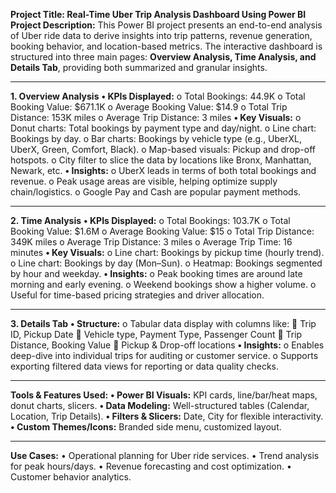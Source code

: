 **Project Title: Real-Time Uber Trip Analysis Dashboard Using Power BI
Project Description:**
This Power BI project presents an end-to-end analysis of Uber ride data to derive insights into trip patterns, revenue generation, booking behavior, and location-based metrics. The interactive dashboard is structured into three main pages: **Overview Analysis, Time Analysis, and Details Tab**, providing both summarized and granular insights.
________________________________________
**1. Overview Analysis**
      **•	KPIs Displayed:**
                        o	Total Bookings: 44.9K
                        o	Total Booking Value: $671.1K
                        o	Average Booking Value: $14.9
                        o	Total Trip Distance: 153K miles
                        o	Average Trip Distance: 3 miles
      **•	Key Visuals:**
                        o	Donut charts: Total bookings by payment type and day/night.
                        o	Line chart: Bookings by day.
                        o	Bar charts: Bookings by vehicle type (e.g., UberXL, UberX, Green, Comfort, Black).
                        o	Map-based visuals: Pickup and drop-off hotspots.
                        o	City filter to slice the data by locations like Bronx, Manhattan, Newark, etc.
      **•	Insights:**
                        o	UberX leads in terms of both total bookings and revenue.
                        o	Peak usage areas are visible, helping optimize supply chain/logistics.
                        o	Google Pay and Cash are popular payment methods.
________________________________________
**2. Time Analysis**
      **•	KPIs Displayed:**
                        o	Total Bookings: 103.7K
                        o	Total Booking Value: $1.6M
                        o	Average Booking Value: $15
                        o	Total Trip Distance: 349K miles
                        o	Average Trip Distance: 3 miles
                        o	Average Trip Time: 16 minutes
        **•	Key Visuals:**
                        o	Line chart: Bookings by pickup time (hourly trend).
                        o	Line chart: Bookings by day (Mon–Sun).
                        o	Heatmap: Bookings segmented by hour and weekday.
        **•	Insights:**
                        o	Peak booking times are around late morning and early evening.
                        o	Weekend bookings show a higher volume.
                        o	Useful for time-based pricing strategies and driver allocation.
________________________________________
**3. Details Tab**
        **•	Structure:**
                        o	Tabular data display with columns like:
                                  	Trip ID, Pickup Date
                                  	Vehicle type, Payment Type, Passenger Count
                                  	Trip Distance, Booking Value
                                  	Pickup & Drop-off locations
        **•	Insights:**
                        o	Enables deep-dive into individual trips for auditing or customer service.
                        o	Supports exporting filtered data views for reporting or data quality checks.
________________________________________
**Tools & Features Used:**
        **•	Power BI Visuals:** KPI cards, line/bar/heat maps, donut charts, slicers.
        **•	Data Modeling:** Well-structured tables (Calendar, Location, Trip Details).
        **•	Filters & Slicers:** Date, City for flexible interactivity.
        **•	Custom Themes/Icons:** Branded side menu, customized layout.
________________________________________
**Use Cases:**
          •	Operational planning for Uber ride services.
          •	Trend analysis for peak hours/days.
          •	Revenue forecasting and cost optimization.
          •	Customer behavior analytics.
